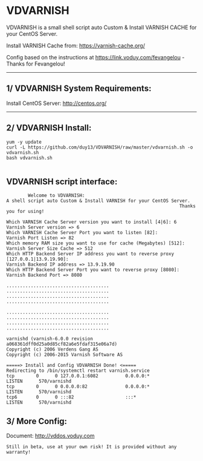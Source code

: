 VDVARNISH
===================

VDVARNISH is a small shell script auto Custom & Install VARNISH CACHE for your CentOS Server.

Install VARNISH Cache from: https://varnish-cache.org/

Config based on the instructions at https://link.voduy.com/fevangelou - Thanks for Fevangelou!

----------

1/ VDVARNISH System Requirements:
-------------
Install CentOS Server: http://centos.org/

----------


2/ VDVARNISH Install:
-------------
```
yum -y update
curl -L https://github.com/duy13/VDVARNISH/raw/master/vdvarnish.sh -o vdvarnish.sh
bash vdvarnish.sh
 
```

VDVARNISH script interface:
-------------
```
        Welcome to VDVARNISH:
A shell script auto Custom & Install VARNISH for your CentOS Server.
                                                                Thanks you for using!

Which VARNISH Cache Server version you want to install [4|6]: 6
Varnish Server version => 6
Which VARNISH Cache Server Port you want to listen [82]:
Varnish Port Listen => 82
Which memory RAM size you want to use for cache (Megabytes) [512]:
Varnish Server Size Cache => 512
Which HTTP Backend Server IP address you want to reverse proxy [127.0.0.1|13.9.19.90]:
Varnish Backend IP address => 13.9.19.90
Which HTTP Backend Server Port you want to reverse proxy [8080]:
Varnish Backend Port => 8080

......................................
......................................
......................................
......................................

......................................
......................................
......................................
......................................

varnishd (varnish-6.0.0 revision a068361dff0d25a0d85cf82a6e5fdaf315e06a7d)
Copyright (c) 2006 Verdens Gang AS
Copyright (c) 2006-2015 Varnish Software AS

=====> Install and Config VDVARNISH Done! <=====
Redirecting to /bin/systemctl restart varnish.service
tcp        0      0 127.0.0.1:6082          0.0.0.0:*               LISTEN      570/varnishd
tcp        0      0 0.0.0.0:82              0.0.0.0:*               LISTEN      570/varnishd
tcp6       0      0 :::82                   :::*                    LISTEN      570/varnishd

```

3/ More Config:
---------------
Document: http://vddos.voduy.com
```
Still in beta, use at your own risk! It is provided without any warranty!
```